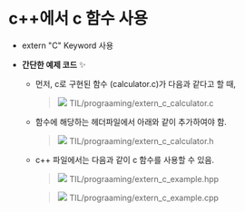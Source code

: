 # c++에서 c 함수 사용 

+ extern "C" Keyword 사용   

+ **간단한 예제 코드** ✨

   + 먼저, c로 구현된 함수 (calculator.c)가 다음과 같다고 할 때, 
      > <img src="https://user-images.githubusercontent.com/72974863/124121467-e15c8100-daaf-11eb-94ba-e3aed3d82faf.png">   
      > TIL/prograaming/extern_c_calculator.c
      
   + 함수에 해당하는 헤더파일에서 아래와 같이 추가하여야 함.   
      > <img src="https://user-images.githubusercontent.com/72974863/124122407-03a2ce80-dab1-11eb-940e-41e94005956b.png">    
      > TIL/prograaming/extern_c_calculator.h    
      

   + c++ 파일에서는 다음과 같이 c 함수를 사용할 수 있음.
   
      > <img src="https://user-images.githubusercontent.com/72974863/124122661-52506880-dab1-11eb-9d66-8523c5dd10eb.png">   
      > TIL/prograaming/extern_c_example.hpp   
      
      > <img src="https://user-images.githubusercontent.com/72974863/124122750-6bf1b000-dab1-11eb-98cf-5cdfb2576f94.png">   
      > TIL/prograaming/extern_c_example.cpp
      
